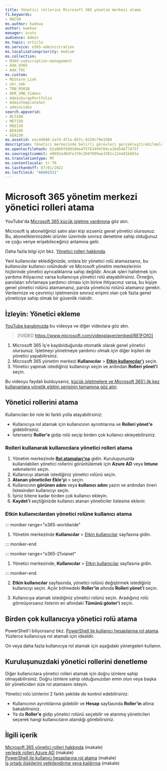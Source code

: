 ```yaml
---
title: Yönetici rollerini Microsoft 365 yönetim merkezi atama
f1.keywords:
- NOCSH
ms.author: kwekua
author: kwekua
manager: scotv
audience: Admin
ms.topic: article
ms.service: o365-administration
ms.localizationpriority: medium
ms.collection:
- M365-subscription-management
- Adm_O365
- Adm_TOC
ms.custom:
- MSStore_Link
- okr_smb
- TRN_M365B
- OKR_SMB_Videos
- AdminSurgePortfolio
- AdminTemplateSet
- adminvideo
search.appverid:
- BCS160
- MET150
- MOE150
- BEA160
- GEA150
ms.assetid: eac4d046-1afd-4f1a-85fc-8219c79e1504
description: Yönetici merkezinde belirli görevleri gerçekleştirebilmeleri için işletmenizdeki bir kullanıcıya veya birden çok kullanıcıya yönetici rolleri atamayı öğrenin.
ms.openlocfilehash: 62a860fd90104e475763494f84ca1b4546774757
ms.sourcegitcommit: e9692a40dfe1f8c2047699ae3301c114a01b0d3a
ms.translationtype: MT
ms.contentlocale: tr-TR
ms.lasthandoff: 07/01/2022
ms.locfileid: "66601531"
---
```

# <a name="assign-admin-roles-in-the-microsoft-365-admin-center"></a>Microsoft 365 yönetim merkezi yönetici rolleri atama

YouTube'da [Microsoft 365 küçük işletme yardımına](https://go.microsoft.com/fwlink/?linkid=2197659) göz atın.

Microsoft iş aboneliğinizi satın alan kişi sizseniz genel yönetici olursunuz. Bu, aboneliklerinizdeki ürünler üzerinde sınırsız denetime sahip olduğunuz ve çoğu veriye erişebileceğiniz anlamına gelir.

Daha fazla bilgi için bkz. [Yönetici rolleri hakkında](about-admin-roles.md).

Yeni kullanıcılar eklediğinizde, onlara bir yönetici rolü atamazsanız, bu *kullanıcılar kullanıcı rolündedir* ve Microsoft yönetim merkezlerinin hiçbirinde yönetici ayrıcalıklarına sahip değildir. Ancak işleri halletmek için yardıma ihtiyacınız varsa kullanıcıya yönetici rolü atayabilirsiniz. Örneğin, parolaları sıfırlamaya yardımcı olması için birine ihtiyacınız varsa, bu kişiye genel yönetici rolünü atamamanız, parola yöneticisi rolünü atamanız gerekir. Verilerinize ve çevrimiçi işletmenize sınırsız erişimi olan çok fazla genel yöneticiye sahip olmak bir güvenlik riskidir.

## <a name="watch-add-an-admin"></a>İzleyin: Yönetici ekleme

[YouTube kanalımızda](https://go.microsoft.com/fwlink/?linkid=2198030) bu videoya ve diğer videolara göz atın.

> [!VIDEO https://www.microsoft.com/videoplayer/embed/RE1FOfO] 

1. Microsoft 365 İş'e kaydolduğunda otomatik olarak genel yönetici olursunuz. İşletmeyi yönetmeye yardımcı olmak için diğer kişileri de yönetici yapabilirsiniz. 
1. Microsoft 365 yönetim merkezi **Kullanıcılar** > <a href="https://go.microsoft.com/fwlink/p/?linkid=834822" target="_blank">**Etkin kullanıcılar'ı**</a> seçin.
1. Yönetici yapmak istediğiniz kullanıcıyı seçin ve ardından **Rolleri yönet'i** seçin.

Bu videoyu faydalı bulduysanız, [küçük işletmelere ve Microsoft 365’i ilk kez kullananlara yönelik eğitim serisinin tamamına göz atın](../../business-video/index.yml).

## <a name="assign-admin-roles"></a>Yönetici rollerini atama 

Kullanıcıları bir role iki farklı yolla atayabilirsiniz:

- Kullanıcıya rol atamak için kullanıcının ayrıntılarına ve **Rolleri yönet'e** gidebilirsiniz.
- İsterseniz **Roller'e** gidip rolü seçip birden çok kullanıcı ekleyebilirsiniz.

### <a name="assign-admin-roles-to-users-using-roles"></a>Rolleri kullanarak kullanıcılara yönetici rolleri atama

1. Yönetim merkezinde <a href="https://go.microsoft.com/fwlink/p/?linkid=2097861" target="_blank">**Rol atamaları'na**</a> gidin. Kuruluşunuzda kullanılabilen yönetici rollerini görüntülemek için **Azure AD** veya **Intune** sekmelerini seçin.
2. Kullanıcıyı atamak istediğiniz yönetici rolünü seçin.
3. **Atanan yöneticiler Ekle'yi** >  seçin.
4. Kullanıcının **görünen adını** veya **kullanıcı adını** yazın ve ardından öneri listesinden kullanıcıyı seçin.
5. İşiniz bitene kadar birden çok kullanıcı ekleyin.
6. **Kaydet'i** seçtiğinizde kullanıcı atanan yöneticiler listesine eklenir.

### <a name="assign-a-user-to-an-admin-role-from-active-users"></a>Etkin kullanıcılardan yönetici rolüne kullanıcı atama

::: moniker range="o365-worldwide"

1. Yönetim merkezinde **Kullanıcılar** > [Etkin kullanıcılar](https://go.microsoft.com/fwlink/p/?linkid=834822) sayfasına gidin.

::: moniker-end

::: moniker range="o365-21vianet"

1. Yönetici merkezinde, **Kullanıcılar** > <a href="https://go.microsoft.com/fwlink/p/?linkid=850628" target="_blank">Etkin kullanıcılar</a> sayfasına gidin.

::: moniker-end

2. **Etkin kullanıcılar** sayfasında, yönetici rolünü değiştirmek istediğiniz kullanıcıyı seçin. Açılır bölmedeki **Roller'in** altında **Rolleri yönet'i** seçin.

3. Kullanıcıya atamak istediğiniz yönetici rolünü seçin. Aradığınız rolü görmüyorsanız listenin en altındaki **Tümünü göster'i** seçin.

## <a name="assign-admin-roles-to-multiple-users"></a>Birden çok kullanıcıya yönetici rolü atama

PowerShell'i biliyorsanız bkz. [PowerShell ile kullanıcı hesaplarına rol atama](../../enterprise/assign-roles-to-user-accounts-with-microsoft-365-powershell.md). Yüzlerce kullanıcıya rol atamak için idealdir.
  
On veya daha fazla kullanıcıya rol atamak için aşağıdaki yönergeleri kullanın.

## <a name="check-admin-roles-in-your-organization"></a>Kuruluşunuzdaki yönetici rollerini denetleme

Diğer kullanıcılara yönetici rolleri atamak için doğru izinlere sahip olmayabilirsiniz. Doğru izinlere sahip olduğunuzdan emin olun veya başka bir yöneticiden size rol atamasını isteyin.

Yönetici rolü izinlerini 2 farklı şekilde de kontrol edebilirsiniz:

- Kullanıcının ayrıntılarına gidebilir ve **Hesap** sayfasında **Roller'in** altına bakabilirsiniz.
- Ya da **Roller'e** gidip yönetici rolünü seçebilir ve atanmış yöneticileri seçerek hangi kullanıcıların atandığı görebilirsiniz.

## <a name="related-content"></a>İlgili içerik

[Microsoft 365 yönetici rolleri hakkında](about-admin-roles.md) (makale)\
[yerleşik rolleri Azure AD](/azure/active-directory/roles/permissions-reference) (makale)\
[PowerShell ile kullanıcı hesaplarına rol atama](../../enterprise/assign-roles-to-user-accounts-with-microsoft-365-powershell.md) (makale)\
[İş ortağı ilişkilerini yetkilendirme veya kaldırma](../misc/add-partner.md) (makale)